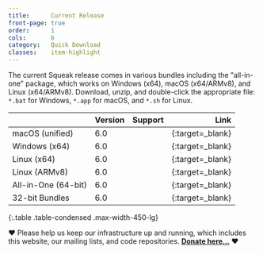 ```yaml
---
title:      Current Release
front-page: true
order:      1
cols:       6
category:   Quick Download
classes:    item-highlight
---
```

The current Squeak release comes in various bundles including the "all-in-one" package, which works on Windows (x64), macOS (x64/ARMv8), and Linux (x64/ARMv8).
Download, unzip, and double-click the appropriate file: `*.bat` for Windows, `*.app` for macOS, and `*.sh` for Linux.

|            | Version   | Support   | Link   |
| ---------- |:--------- |:--------- | ------:|
| macOS (unified)         | 6.0 | <i class="fa fa-apple"></i>   | [<i class="fa fa-download"></i>][mac]{:target=_blank} |
| Windows (x64)       | 6.0 | <i class="fa fa-windows"></i> | [<i class="fa fa-download"></i>][win]{:target=_blank} |
| Linux (x64)         | 6.0 | <i class="fa fa-linux"></i>   | [<i class="fa fa-download"></i>][lin]{:target=_blank} |
| Linux (ARMv8)       | 6.0 | <i class="fa fa-linux"></i>   | [<i class="fa fa-download"></i>][arm]{:target=_blank} |
| All-in-One (64-bit) | 6.0 | <i class="fa fa-windows"></i> <i class="fa fa-apple"></i> <i class="fa fa-linux"></i> | [<i class="fa fa-download"></i>][all]{:target=_blank} |
| 32-bit Bundles      | 6.0 | <i class="fa fa-windows"></i> <i class="fa fa-linux"></i> | [<i class="fa fa-external-link"></i>][32]{:target=_blank} |
{:.table .table-condensed .max-width-450-lg}

<span>❤️</span> Please help us keep our infrastructure up and running, which includes this website, our mailing lists, and code repositories. <b><a href="#" class="donate-button">Donate here...</a></b> <span>❤️</span>

[mac]: https://files.squeak.org/6.0/Squeak6.0-22101-64bit/Squeak6.0-22101-64bit-202206021410-macOS.dmg
[win]: https://files.squeak.org/6.0/Squeak6.0-22101-64bit/Squeak6.0-22101-64bit-202206021410-Windows-x64.zip
[lin]: https://files.squeak.org/6.0/Squeak6.0-22101-64bit/Squeak6.0-22101-64bit-202206021410-Linux-x64.tar.gz
[arm]: https://files.squeak.org/6.0/Squeak6.0-22101-64bit/Squeak6.0-22101-64bit-202206021410-Linux-ARMv8.tar.gz
[all]: https://files.squeak.org/6.0/Squeak6.0-22101-64bit/Squeak6.0-22101-64bit-All-in-One.zip
[32]: https://files.squeak.org/6.0/Squeak6.0-22101-32bit/
